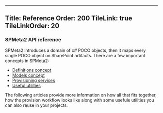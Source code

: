 ﻿----
Title: Reference
Order: 200
TileLink: true
TileLinkOrder: 20
----
### SPMeta2 API reference

SPMeta2 introduces a domain of c# POCO objects, then it maps every single POCO object on SharePoint artifacts. 
There are a few important concepts in SPMeta2:

* [Definitions concept](/spmeta2/reference/definitions)
* [Models concept](/spmeta2/reference/models)
* [Provisioning services](/spmeta2/reference/provisionservices)
* [Useful utilities](/spmeta2/reference/utils/)

The following articles provide more information on how all that fits together, how the provision workflow looks like along with some usefule utilities you can also reuse in your projects.